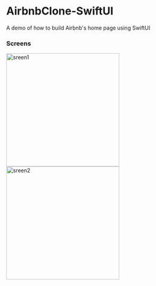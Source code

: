 # AirbnbClone-SwiftUI

A demo of how to build Airbnb's home page using SwiftUI

### Screens

<img width="300" alt="sreen1" src=https://github.com/Keerthi-Sparkout/AirbnbClone-SwiftUI/blob/master/AirbnbClone-SwiftUI/Screens/screen1.png> <img width="300" alt="sreen2" src=https://github.com/Keerthi-Sparkout/AirbnbClone-SwiftUI/blob/master/AirbnbClone-SwiftUI/Screens/screen2.png>


